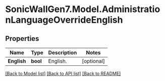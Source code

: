 # SonicWallGen7.Model.AdministrationLanguageOverrideEnglish

## Properties

Name | Type | Description | Notes
------------ | ------------- | ------------- | -------------
**English** | **bool** | English. | [optional] 

[[Back to Model list]](../README.md#documentation-for-models) [[Back to API list]](../README.md#documentation-for-api-endpoints) [[Back to README]](../README.md)

